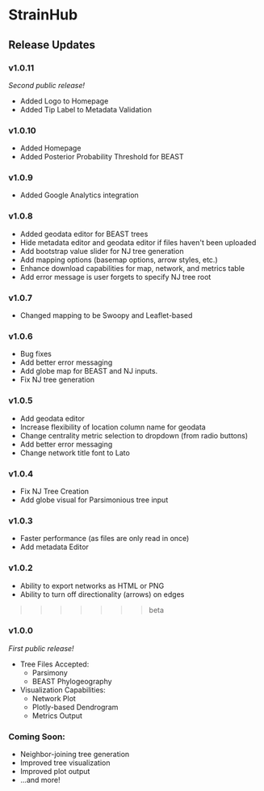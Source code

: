 # StrainHub

## Release Updates

### v1.0.11
_Second public release!_
- Added Logo to Homepage
- Added Tip Label to Metadata Validation

### v1.0.10
- Added Homepage
- Added Posterior Probability Threshold for BEAST

### v1.0.9
- Added Google Analytics integration

### v1.0.8
- Added geodata editor for BEAST trees
- Hide metadata editor and geodata editor if files haven't been uploaded
- Add bootstrap value slider for NJ tree generation
- Add mapping options (basemap options, arrow styles, etc.)
- Enhance download capabilities for map, network, and metrics table
- Add error message is user forgets to specify NJ tree root

### v1.0.7
- Changed mapping to be Swoopy and Leaflet-based

### v1.0.6
- Bug fixes
- Add better error messaging
- Add globe map for BEAST and NJ inputs.
- Fix NJ tree generation

### v1.0.5
- Add geodata editor
- Increase flexibility of location column name for geodata
- Change centrality metric selection to dropdown (from radio buttons)
- Add better error messaging
- Change network title font to Lato

### v1.0.4
- Fix NJ Tree Creation
- Add globe visual for Parsimonious tree input

### v1.0.3
- Faster performance (as files are only read in once)
- Add metadata Editor

### v1.0.2
- Ability to export networks as HTML or PNG
- Ability to turn off directionality (arrows) on edges
>>>>>>> beta

### v1.0.0

_First public release!_

- Tree Files Accepted:
  - Parsimony
  - BEAST Phylogeography
- Visualization Capabilities:
  - Network Plot
  - Plotly-based Dendrogram
  - Metrics Output

### Coming Soon:

- Neighbor-joining tree generation
- Improved tree visualization
- Improved plot output
- ...and more!
